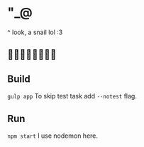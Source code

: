 # "_@  
^ look, a snail lol :3

## 🍔🍔🍔🍔🍔🍔🍔🍔
  
## Build
`gulp app`
To skip test task add `--notest` flag.

## Run
`npm start`
I use nodemon here.


